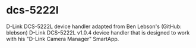 # dcs-5222l
D-Link DCS-5222L device handler adapted from Ben Lebson's (GitHub: blebson) D-Link DCS-5222L v1.0.4 device handler that is designed to work with his "D-Link Camera Manager" SmartApp.
